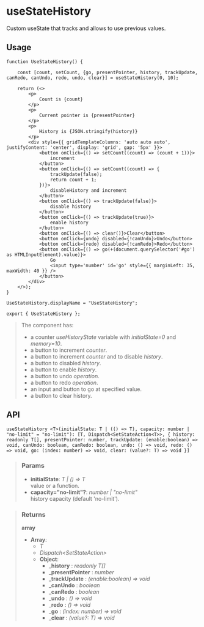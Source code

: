 # useStateHistory
Custom useState that tracks and allows to use previous values.

## Usage

```tsx
function UseStateHistory() {

	const [count, setCount, {go, presentPointer, history, trackUpdate, canRedo, canUndo, redo, undo, clear}] = useStateHistory(0, 10);

	return (<>
		<p>
			Count is {count}
		</p>
		<p>
			Current pointer is {presentPointer}
		</p>
		<p>
			History is {JSON.stringify(history)}
		</p>
		<div style={{ gridTemplateColumns: 'auto auto auto', justifyContent: 'center', display: 'grid', gap: '5px' }}>
			<button onClick={() => setCount((count) => (count + 1))}>
				increment
			</button>
			<button onClick={() => setCount((count) => {
				trackUpdate(false);
				return count + 1;
			})}>
				disableHistory and increment
			</button>
			<button onClick={() => trackUpdate(false)}>
				disable history
			</button>
			<button onClick={() => trackUpdate(true)}>
				enable history
			</button>
			<button onClick={() => clear()}>Clear</button>
			<button onClick={undo} disabled={!canUndo}>Undo</button>
			<button onClick={redo} disabled={!canRedo}>Redo</button>
			<button onClick={() => go(+(document.querySelector('#go') as HTMLInputElement).value)}>
				Go
				<input type='number' id='go' style={{ marginLeft: 35, maxWidth: 40 }} />
			</button>
		</div>
	</>);
}

UseStateHistory.displayName = "UseStateHistory";

export { UseStateHistory };

```

> The component has:
> - a counter _useHistoryState_ variable with _initialState=0_ and _memory=10_.
> - a button to increment _counter_.
> - a button to increment _counter_ and to disable _history_.
> - a button to disabled _history_.
> - a button to enable _history_.
> - a button to undo _operation_.
> - a button to redo _operation_.
> - an input and button to go at specified value.
> - a button to clear history.


## API

```tsx
useStateHistory <T>(initialState: T | (() => T), capacity: number | "no-limit" = "no-limit"): [T, Dispatch<SetStateAction<T>>, { history: readonly T[], presentPointer: number, trackUpdate: (enable:boolean) => void, canUndo: boolean, canRedo: boolean, undo: () => void, redo: () => void, go: (index: number) => void, clear: (value?: T) => void }] 
```

> ### Params
>
> - __initialState__: _T | () => T_  
value or a function.
> - __capacity="no-limit"?__: _number | "no-limit"_  
history capacity (default 'no-limit').
>

> ### Returns
>
> __array__
> - __Array__:  
>     - _T_  
>     - _Dispatch<SetStateAction<T>>_  
>     - __Object__:  
>         - ___history__ : _readonly T[]_  
>         - ___presentPointer__ : _number_  
>         - ___trackUpdate__ : _(enable:boolean) => void_  
>         - ___canUndo__ : _boolean_  
>         - ___canRedo__ : _boolean_  
>         - ___undo__ : _() => void_  
>         - ___redo__ : _() => void_  
>         - ___go__ : _(index: number) => void_  
>         - ___clear__ : _(value?: T) => void_  
>